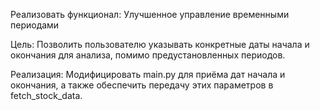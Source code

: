 Реализовать функционал: Улучшенное управление временными периодами

Цель:
Позволить пользователю указывать конкретные даты начала и окончания для анализа, помимо предустановленных периодов.

Реализация:
Модифицировать main.py для приёма дат начала и окончания, а также обеспечить передачу этих параметров в fetch_stock_data.


